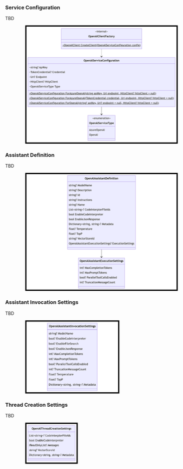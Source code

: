 

### Service Configuration

TBD

<img src="diagrams/assistant-serviceconfig.png"  style="width: 360pt; margin-left: 48pt; border: 3pt solid black">

### Assistant Definition

TBD

<img src="diagrams/assistant-definition.png"  style="width: 360pt; margin-left: 48pt; border: 3pt solid black">


### Assistant Invocation Settings

TBD

<img src="diagrams/assistant-invocationsettings.png" style="width: 220pt; margin-left: 48pt; border: 3pt solid black">


### Thread Creation Settings

TBD

<img src="diagrams/assistant-threadcreationsettings.png" style="width: 120pt; margin-left: 48pt; border: 3pt solid black">


